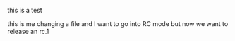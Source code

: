 this is a test


this is me changing a file and I want to go into RC mode
but now we want to release an rc.1
